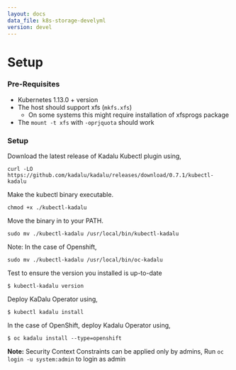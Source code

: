 ```yaml
---
layout: docs
data_file: k8s-storage-develyml
version: devel
---
```

# Setup

### Pre-Requisites

- Kubernetes 1.13.0 + version
- The host should support xfs (`mkfs.xfs`)
  - On some systems this might require installation of xfsprogs package
- The `mount -t xfs` with `-oprjquota` should work

### Setup

Download the latest release of Kadalu Kubectl plugin using,

```
curl -LO https://github.com/kadalu/kadalu/releases/download/0.7.1/kubectl-kadalu
```

Make the kubectl binary executable.

```
chmod +x ./kubectl-kadalu
```

Move the binary in to your PATH.

```
sudo mv ./kubectl-kadalu /usr/local/bin/kubectl-kadalu
```

Note: In the case of Openshift,

```
sudo mv ./kubectl-kadalu /usr/local/bin/oc-kadalu
```

Test to ensure the version you installed is up-to-date

```
$ kubectl-kadalu version
```

Deploy KaDalu Operator using,

```console
$ kubectl kadalu install
```

In the case of OpenShift, deploy Kadalu Operator using,

```console
$ oc kadalu install --type=openshift
```

**Note:** Security Context Constraints can be applied only by admins, Run `oc login -u system:admin` to login as admin
